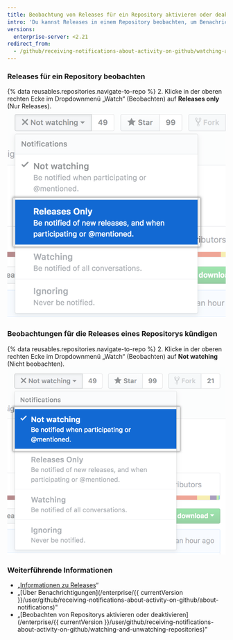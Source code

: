 ```yaml
---
title: Beobachtung von Releases für ein Repository aktivieren oder deaktivieren
intro: 'Du kannst Releases in einem Repository beobachten, um Benachrichtigungen zu erhalten, wenn ein neuer Release veröffentlicht wird, ohne dass Benachrichtigungen zu anderen Updates am Repository empfangen werden. Darüber hinaus kannst Du die Beobachtung von Releases beenden, wenn Du keine weiteren Benachrichtigungen für neue Releases in einem Repository erhalten möchtest.'
versions:
  enterprise-server: <2.21
redirect_from:
  - /github/receiving-notifications-about-activity-on-github/watching-and-unwatching-releases-for-a-repository
---
```

### Releases für ein Repository beobachten

{% data reusables.repositories.navigate-to-repo %}
2. Klicke in der oberen rechten Ecke im Dropdownmenü „Watch“ (Beobachten) auf **Releases only** (Nur Releases). ![Beobachtungsoptionen in einem Dropdownmenü für Releases](/assets/images/help/notifications/watch-releases.png)

### Beobachtungen für die Releases eines Repositorys kündigen

{% data reusables.repositories.navigate-to-repo %}
2. Klicke in der oberen rechten Ecke im Dropdownmenü „Watch“ (Beobachten) auf **Not watching** (Nicht beobachten). ![Beobachtungsoptionen in einem Dropdownmenü für Releases](/assets/images/help/notifications/unwatch-repository.png)

### Weiterführende Informationen

- „[Informationen zu Releases](/articles/about-releases)“
- „[Über Benachrichtigungen](/enterprise/{{ currentVersion }}/user/github/receiving-notifications-about-activity-on-github/about-notifications)"
- „[Beobachten von Repositorys aktivieren oder deaktivieren](/enterprise/{{ currentVersion }}/user/github/receiving-notifications-about-activity-on-github/watching-and-unwatching-repositories)"
